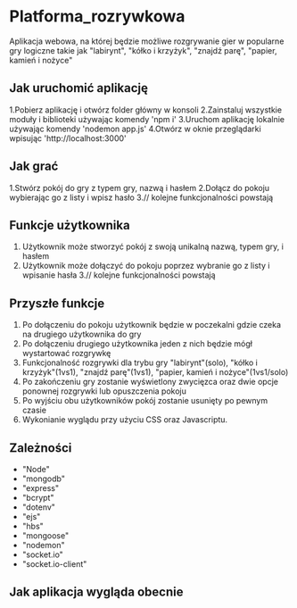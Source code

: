 # Platforma_rozrywkowa
Aplikacja webowa, na której będzie możliwe rozgrywanie gier w popularne gry logiczne takie jak "labirynt", "kółko i krzyżyk", "znajdź parę", "papier, kamień i nożyce"

## Jak uruchomić aplikację
1.Pobierz aplikację i otwórz folder główny w konsoli
2.Zainstaluj wszystkie moduły i biblioteki używając komendy 'npm i' 
3.Uruchom aplikację lokalnie używając komendy 'nodemon app.js'
4.Otwórz w oknie przeglądarki wpisując 'http://localhost:3000'

## Jak grać 
1.Stwórz pokój do gry z typem gry, nazwą i hasłem
2.Dołącz do pokoju wybierając go z listy i wpisz hasło
3.// kolejne funkcjonalności powstają

## Funkcje użytkownika
1. Użytkownik może stworzyć pokój z swoją unikalną nazwą, typem gry, i hasłem 
2. Użytkownik może dołączyć do pokoju poprzez wybranie go z listy i wpisanie hasła
3.// kolejne funkcjonalności powstają

## Przyszłe funkcje
1. Po dołączeniu do pokoju użytkownik będzie w poczekalni gdzie czeka na drugiego użytkownika do gry
2. Po dołączeniu drugiego użytkownika jeden z nich będzie mógł wystartować rozgrywkę
3. Funkcjonalność rozgrywki dla trybu gry "labirynt"(solo), "kółko i krzyżyk"(1vs1), "znajdź parę"(1vs1), "papier, kamień i nożyce"(1vs1/solo)
4. Po zakończeniu gry zostanie wyświetlony zwycięzca oraz dwie opcje ponownej rozgrywki lub opuszczenia pokoju 
5. Po wyjściu obu użytkowników pokój zostanie usunięty po pewnym czasie
6. Wykonianie wyglądu przy użyciu CSS oraz Javascriptu.

## Zależności 

 - "Node"
 - "mongodb"
 - "express"
 - "bcrypt"
 - "dotenv"
 - "ejs"
 - "hbs"
 - "mongoose"
 - "nodemon"
 - "socket.io"
 - "socket.io-client"
 
## Jak aplikacja wygląda obecnie
